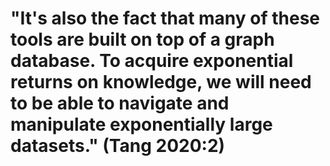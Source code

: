 # "It's also the fact that many of these tools are built on top of a graph database. To acquire exponential returns on knowledge, we will need to be able to navigate and manipulate exponentially large datasets." (Tang 2020:2)